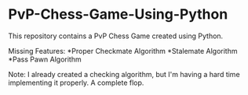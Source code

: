 # PvP-Chess-Game-Using-Python

This repository contains a PvP Chess Game created using Python.

Missing Features:
  *Proper Checkmate Algorithm
  *Stalemate Algorithm
  *Pass Pawn Algorithm

Note:
    I already created a checking algorithm, but I'm having a hard time implementing it properly.
    A complete flop.
    
